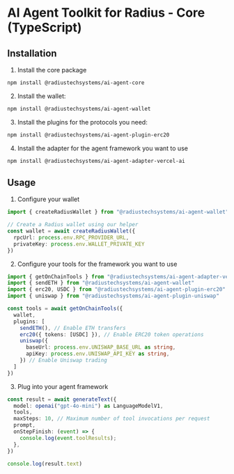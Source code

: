 
# AI Agent Toolkit for Radius - Core (TypeScript)

## Installation

1. Install the core package

```bash
npm install @radiustechsystems/ai-agent-core
```

2. Install the wallet:

```bash
npm install @radiustechsystems/ai-agent-wallet
```

3. Install the plugins for the protocols you need:

```bash
npm install @radiustechsystems/ai-agent-plugin-erc20
```

4. Install the adapter for the agent framework you want to use

```bash
npm install @radiustechsystems/ai-agent-adapter-vercel-ai
```

## Usage

1. Configure your wallet

```typescript
import { createRadiusWallet } from "@radiustechsystems/ai-agent-wallet"

// Create a Radius wallet using our helper
const wallet = await createRadiusWallet({
  rpcUrl: process.env.RPC_PROVIDER_URL,
  privateKey: process.env.WALLET_PRIVATE_KEY
})
```

2. Configure your tools for the framework you want to use

```typescript
import { getOnChainTools } from "@radiustechsystems/ai-agent-adapter-vercel-ai"
import { sendETH } from "@radiustechsystems/ai-agent-wallet"
import { erc20, USDC } from "@radiustechsystems/ai-agent-plugin-erc20"
import { uniswap } from "@radiustechsystems/ai-agent-plugin-uniswap"

const tools = await getOnChainTools({
  wallet,
  plugins: [
    sendETH(), // Enable ETH transfers
    erc20({ tokens: [USDC] }), // Enable ERC20 token operations
    uniswap({
      baseUrl: process.env.UNISWAP_BASE_URL as string,
      apiKey: process.env.UNISWAP_API_KEY as string,
    }) // Enable Uniswap trading
  ]
})
```

3. Plug into your agent framework

```typescript
const result = await generateText({
  model: openai("gpt-4o-mini") as LanguageModelV1,
  tools,
  maxSteps: 10, // Maximum number of tool invocations per request
  prompt,
  onStepFinish: (event) => {
    console.log(event.toolResults);
  },
})

console.log(result.text)
```

